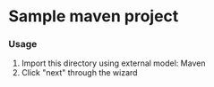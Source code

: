 Sample maven project
===

### Usage

1. Import this directory using external model: Maven
2. Click "next" through the wizard
